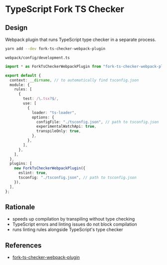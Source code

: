 # TypeScript Fork TS Checker

## Design

Webpack plugin that runs TypeScript type checker in a separate process.

```bash
yarn add --dev fork-ts-checker-webpack-plugin
```

`webpack/config/development.ts`

```typescript
import * as ForkTsCheckerWebpackPlugin from "fork-ts-checker-webpack-plugin";

export default {
  context: __dirname, // to automatically find tsconfig.json
  module: {
    rules: [
      {
        test: /\.tsx?$/,
        use: [
          {
            loader: "ts-loader",
            options: {
              configFile: "./tsconfig.json", // path to tsconfig.json
              experimentalWatchApi: true,
              transpileOnly: true,
            },
          },
        ],
      },
    ],
  },
  plugins: [
    new ForkTsCheckerWebpackPlugin({
      eslint: true,
      tsconfig: "./tsconfig.json", // path to tsconfig.json
    }),
  ],
};
```

## Rationale

- speeds up compilation by transpiling without type checking
- TypeScript errors and linting issues do not block compilation
- runs linting rules alongside TypeScript's type checker

## References

- [fork-ts-checker-webpack-plugin](https://github.com/TypeStrong/fork-ts-checker-webpack-plugin)
